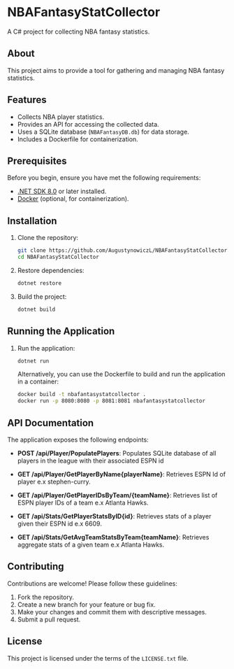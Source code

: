 
# NBAFantasyStatCollector

A C# project for collecting NBA fantasy statistics.

## About

This project aims to provide a tool for gathering and managing NBA fantasy statistics.

## Features

*   Collects NBA player statistics.
*   Provides an API for accessing the collected data.
*   Uses a SQLite database (`NBAFantasyDB.db`) for data storage.
*   Includes a Dockerfile for containerization.

## Prerequisites

Before you begin, ensure you have met the following requirements:

*   [.NET SDK 8.0](https://dotnet.microsoft.com/en-us/download/dotnet/8.0) or later installed.
*   [Docker](https://www.docker.com/) (optional, for containerization).

## Installation

1.  Clone the repository:

    ```bash
    git clone https://github.com/AugustynowiczL/NBAFantasyStatCollector.git
    cd NBAFantasyStatCollector
    ```

2.  Restore dependencies:

    ```bash
    dotnet restore
    ```

3.  Build the project:

    ```bash
    dotnet build
    ```

## Running the Application

1.  Run the application:

    ```bash
    dotnet run
    ```

    Alternatively, you can use the Dockerfile to build and run the application in a container:

    ```bash
    docker build -t nbafantasystatcollector .
    docker run -p 8080:8080 -p 8081:8081 nbafantasystatcollector
    ```

## API Documentation

The application exposes the following endpoints:
*   **POST /api/Player/PopulatePlayers**: Populates SQLite database of all players in the league with their associated ESPN id
*   **GET /api/Player/GetPlayerByName{playerName}**: Retrieves ESPN Id of player e.x stephen-curry.
*   **GET /api/Player/GetPlayerIDsByTeam/{teamName}**: Retrieves list of ESPN player IDs of a team e.x Atlanta Hawks.

*   **GET /api/Stats/GetPlayerStatsByID{id}**: Retrieves stats of a player given their ESPN id e.x 6609.
*   **GET /api/Stats/GetAvgTeamStatsByTeam{teamName}**: Retrieves aggregate stats of a given team e.x Atlanta Hawks.

## Contributing

Contributions are welcome! Please follow these guidelines:

1.  Fork the repository.
2.  Create a new branch for your feature or bug fix.
3.  Make your changes and commit them with descriptive messages.
4.  Submit a pull request.

## License

This project is licensed under the terms of the `LICENSE.txt` file.
```
